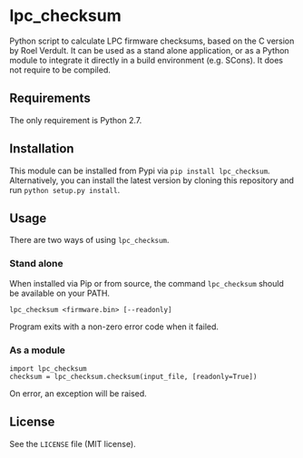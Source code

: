 # lpc_checksum
Python script to calculate LPC firmware checksums, based on the C version by Roel Verdult. It can be used as a stand alone application, or as a Python module to integrate it directly in a build environment (e.g. SCons). It does not require to be compiled.

## Requirements
The only requirement is Python 2.7.

## Installation
This module can be installed from Pypi via `pip install lpc_checksum`. Alternatively, you can install the latest version by cloning this repository and run `python setup.py install`.

## Usage
There are two ways of using `lpc_checksum`.

### Stand alone
When installed via Pip or from source, the command `lpc_checksum` should be available on your PATH.

`lpc_checksum <firmware.bin> [--readonly]`

Program exits with a non-zero error code when it failed.

### As a module
```
import lpc_checksum
checksum = lpc_checksum.checksum(input_file, [readonly=True])
```

On error, an exception will be raised.

## License
See the `LICENSE` file (MIT license).